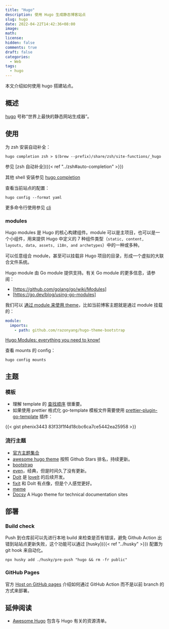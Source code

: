 ```yaml
---
title: "Hugo"
description: 使用 Hugo 生成静态博客站点
slug: hugo
date: 2022-04-22T14:42:36+08:00
image:
math:
license:
hidden: false
comments: true
draft: false
categories:
  - Web
tags:
  - hugo
---
```


本文介绍如何使用 hugo 搭建站点。

<!--more-->

## 概述

[hugo](https://gohugo.io/) 号称“世界上最快的静态网站生成器”。

## 使用

为 zsh 安装自动补全：

```shell
hugo completion zsh > $(brew --prefix)/share/zsh/site-functions/_hugo
```

参见 [zsh 自动补全]({{< ref "../zsh#auto-completion" >}})

其他 shell 安装参见 [hugo completion](https://gohugo.io/commands/hugo_completion/)

查看当前站点的配置：

```shell
hugo config --format yaml
```

更多命令行使用参见 [cli](https://gohugo.io/commands/)

### modules

Hugo modules 是 Hugo 的核心构建组件。module 可以是主项目，也可以是一个小组件，用来提供 Hugo 中定义的 7 种组件类型（`static, content, layouts, data, assets, i18n, and archetypes`）中的一种或多种。

可以任意组合 module，甚至可以挂载非 Hugo 项目的目录，形成一个虚拟的大联合文件系统。

Hugo module 由 Go module 提供支持。有关 Go module 的更多信息，请参阅：

- [https://github.com/golang/go/wiki/Modules]
- [https://go.dev/blog/using-go-modules]

我们可以 [通过 module 来使用 theme](https://gohugo.io/hugo-modules/use-modules/#use-a-module-for-a-theme)，比如当前博客主题就是通过 module 挂载的：

```yaml
module:
  imports:
    - path: github.com/razonyang/hugo-theme-bootstrap
```

[Hugo Modules: everything you need to know!](https://www.thenewdynamic.com/article/hugo-modules-everything-from-imports-to-create/)

查看 mounts 的 config：

```shell
hugo config mounts
```

## 主题

### 模板

- 理解 template 的 [查找顺序](https://gohugo.io/templates/lookup-order/) 很重要。
- 如果使用 prettier 格式化 go-template 模板文件需要使用 [prettier-plugin-go-template](https://github.com/NiklasPor/prettier-plugin-go-template) 插件：

{{< gist phenix3443 83f33f1f4d18cbc6ca7ce5442ea25958 >}}

### 流行主题

- [官方主题集合](https://themes.gohugo.io/)
- [awesome hugo theme](https://github.com/QIN2DIM/awesome-hugo-themes) 按照 Github Stars 排名，持续更新。
- [bootstrap](https://github.com/razonyang/hugo-theme-bootstrap)
- [even](https://github.com/olOwOlo/hugo-theme-even)，经典，但是时间久了没有更新。
- [DoIt](https://github.com/HEIGE-PCloud/DoIt) 是 [loveIt](https://github.com/dillonzq/LoveIt) 的后续开发。
- [fixit](https://github.com/hugo-fixit/FixIt) 和 DoIt 有点像，但是个人感觉更好。
- [meme](https://github.com/reuixiy/hugo-theme-meme)
- [Docsy](https://themes.gohugo.io/themes/docsy/) A Hugo theme for technical documentation sites

## 部署

### Build check

Push 到仓库前可以先进行本地 build 来检查是否有错误，避免 Github Action 出错到站站点更新失败，这个功能可以通过 [husky]({{< ref "../husky" >}}) 配置为 git hook 来自动化。

```shell
npx husky add ./husky/pre-push "hugo && rm -fr public"
```

### GitHub Pages

官方 [Host on GitHub pages](https://gohugo.io/hosting-and-deployment/hosting-on-github/) 介绍如何通过 GitHub Action 而不是以前 branch 的方式来部署。

## 延伸阅读

- [Awesome Hugo](https://github.com/theNewDynamic/awesome-hugo) 包含与 Hugo 有关的资源清单。
